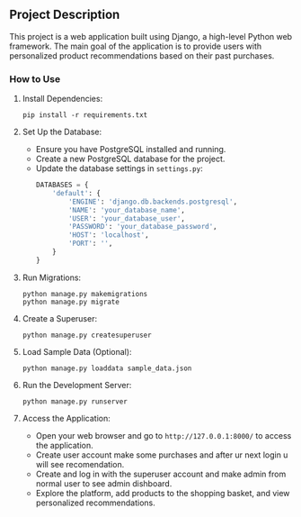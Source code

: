 ## Project Description

This project is a web application built using Django, a high-level Python web framework. The main goal of the application is to provide users with personalized product recommendations based on their past purchases.

### How to Use


1. Install Dependencies:
   ```
   pip install -r requirements.txt
   ```

3. Set Up the Database:
   - Ensure you have PostgreSQL installed and running.
   - Create a new PostgreSQL database for the project.
   - Update the database settings in `settings.py`:
     ```python
     DATABASES = {
         'default': {
             'ENGINE': 'django.db.backends.postgresql',
             'NAME': 'your_database_name',
             'USER': 'your_database_user',
             'PASSWORD': 'your_database_password',
             'HOST': 'localhost',
             'PORT': '',
         }
     }
     ```

4. Run Migrations:
   ```
   python manage.py makemigrations
   python manage.py migrate
   ```

5. Create a Superuser:
   ```
   python manage.py createsuperuser
   ```

6. Load Sample Data (Optional):
   ```
   python manage.py loaddata sample_data.json
   ```

7. Run the Development Server:
   ```
   python manage.py runserver
   ```

8. Access the Application:
   - Open your web browser and go to `http://127.0.0.1:8000/` to access the application.
   - Create user account make some purchases and after ur next login u will see recomendation.
   - Create and log in with the superuser account and make admin from normal user to see admin dishboard.
   - Explore the platform, add products to the shopping basket, and view personalized recommendations.
